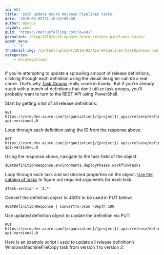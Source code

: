 ```yaml
---
id: 681
title: 'Bulk update Azure Release Pipelines tasks'
date: '2019-03-05T21:16:52+00:00'
author: Marcus
layout: post
guid: 'https://marcusfelling.com/?p=681'
permalink: /blog/2019/bulk-update-azure-release-pipelines-tasks/
wpmdr_menu:
    - '1'
thumbnail-img: /content/uploads/2019/03/AzurePipelinesTasksOpenSourceCrossPlatform.png
categories:
    - Uncategorized
---
```



If you’re attempting to update a sprawling amount of release definitions, clicking through each definition using the visual designer can be a real chore. That’s why [Task Groups](https://docs.microsoft.com/en-us/azure/devops/pipelines/library/task-groups?view=azure-devops) really come in handy…But if you’re already stuck with a bunch of definitions that don’t utilize task groups, you’ll probably want to turn to the REST API using PowerShell.

Start by getting a list of all release definitions:

```
GET https://vsrm.dev.azure.com/{organization}/{project}/_apis/release/definitions?api-version=5.0
```

Loop through each definition using the ID from the response above:

```
GET https://vsrm.dev.azure.com/{organization}/{project}/_apis/release/definitions/{definitionId}?api-version=5.0
```

Using the response above, navigate to the task field of the object:

```
$GetDefinitionResponse.environments.deployPhases.workflowTasks
```

Loop through each task and set desired properties on the object. [Use the catalog of tasks](https://docs.microsoft.com/en-us/azure/devops/pipelines/tasks/?view=azure-devops) to figure out required arguments for each task.

```
$Task.version = '2.*'
```

Convert the definition object to JSON to be used in PUT below:

```
$GetDefinitionResponse | ConvertTo-Json -Depth 100
```

Use updated definition object to update the definition via PUT:

```
PUT https://vsrm.dev.azure.com/{organization}/{project}/_apis/release/definitions?api-version=5.0
```

Here is an example script I used to update all release definition’s WindowsMachineFileCopy task from version 1 to version 2:

<script src="https://gist.github.com/MarcusFelling/8133b371db63abce8a88ce79d04e3f65.js"></script>